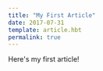 ```yaml
---
title: "My First Article"
date: 2017-07-31
template: article.hbt
permalink: true
---
```

Here's my first article!